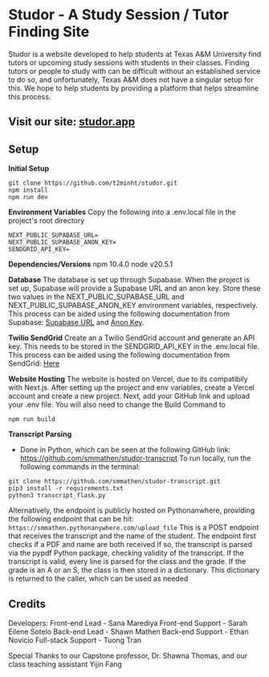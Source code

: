 # Studor - A Study Session / Tutor Finding Site

Studor is a website developed to help students at Texas A&M University find tutors or upcoming study sessions with students in their classes. Finding tutors or people to study with can be difficult without an established service to do so, and unfortunately, Texas A&M does not have a singular setup for this. We hope to help students by providing a platform that helps streamline this process.

## Visit our site: [studor.app](https://www.studor.app)

## Setup

**Initial Setup**

```
git clone https://github.com/t2minht/studor.git  
npm install   
npm run dev
```

**Environment Variables**
Copy the following into a .env.local file in the project's root directory

```
NEXT_PUBLIC_SUPABASE_URL=
NEXT_PUBLIC_SUPABASE_ANON_KEY=
SENDGRID_API_KEY=
```

**Dependencies/Versions**
npm 10.4.0
node v20.5.1

**Database**
The database is set up through Supabase. When the project is set up, Supabase will provide a Supabase URL and an anon key. Store these two values in the NEXT_PUBLIC_SUPABASE_URL and  NEXT_PUBLIC_SUPABASE_ANON_KEY environment variables, respectively. This process can be aided using the following documentation from Supabase: [Supabase URL](https://supabase.com/docs/guides/api) and [Anon Key](https://supabase.com/docs/guides/api/api-keys).

**Twilio SendGrid**
Create an a Twilio SendGrid account and generate an API key. This needs to be stored in the SENDGRID_API_KEY in the .env.local file. This process can be aided using the following documentation from SendGrid: [Here](https://docs.sendgrid.com/ui/account-and-settings/api-keys)

****Website Hosting****
The website is hosted on Vercel, due to its compatibily with Next.js. After setting up the project and env variables, create a Vercel account and create a new project. Next, add your GitHub link and upload your .env file. You will also need to change the Build Command to 

``npm run build``

**Transcript Parsing**

- Done in Python, which can be seen at the following GitHub link: https://github.com/smmathen/studor-transcript
  To run locally, run the following commands in the terminal:

```
git clone https://github.com/smmathen/studor-transcript.git
pip3 install -r requirements.txt
python3 transcript_flask.py
```

Alternatively, the endpoint is publicly hosted on Pythonanwhere, providing the following endpoint that can be hit:
``https://smmathen.pythonanywhere.com/upload_file``
This is a POST endpoint that receives the transcript and the name of the student.
The endpoint first checks if a PDF and name are both received
If so, the transcript is parsed via the pypdf Python package, checking validity of the transcript.
If the transcript is valid, every line is parsed for the class and the grade. If the grade is an A or an S, the class is then stored in a dictionary.
This dictionary is returned to the caller, which can be used as needed

## Credits

Developers:
Front-end Lead - Sana Marediya
Front-end Support - Sarah Eilene Sotelo
Back-end Lead - Shawn Mathen
Back-end Support  - Ethan Novicio
Full-stack Support - Tuong Tran

Special Thanks to our Capstone professor, Dr. Shawna Thomas, and our class teaching assistant Yijin Fang
